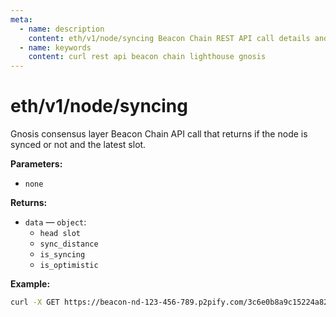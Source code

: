 ```yaml
---
meta:
  - name: description
    content: eth/v1/node/syncing Beacon Chain REST API call details and examples.
  - name: keywords
    content: curl rest api beacon chain lighthouse gnosis
---
```


# eth/v1/node/syncing

Gnosis consensus layer Beacon Chain API call that returns if the node is synced or not and the latest slot.

**Parameters:** 

* `none`

**Returns:** 

* `data` — `object`:
  * `head slot`
  * `sync_distance`
  * `is_syncing`
  * `is_optimistic`

**Example:**

``` sh
curl -X GET https://beacon-nd-123-456-789.p2pify.com/3c6e0b8a9c15224a8228b9a98ca1531d/eth/v1/node/syncing
```
